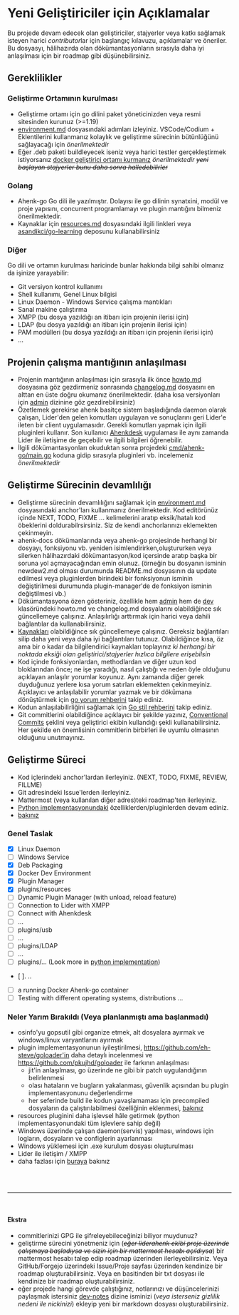 # Yeni Geliştiriciler için Açıklamalar
Bu projede devam edecek olan geliştiriciler, stajyerler veya katkı sağlamak isteyen harici *contributor*lar için başlangıç kılavuzu, açıklamalar ve öneriler. Bu dosyasyı, hâlihazırda olan dökümantasyonların sırasıyla daha iyi anlaşılması için bir roadmap gibi düşünebilirsiniz.

## Gereklilikler
### Geliştirme Ortamının kurulması
- Geliştirme ortamı için go dilini paket yöneticinizden veya resmi sitesinden kurunuz (>=1.19) 
- [environment.md](environment.md) dosyasındaki adımları izleyiniz. VSCode/Codium + Eklentilerini kullanmanız kolaylık ve geliştirme sürecinin bütünlüğünü sağlayacağı için *önerilmektedir*
- Eğer .deb paketi buildleyecek iseniz veya harici testler gerçekleştirmek istiyorsanız [docker geliştirici ortamı kurmanız](environment.md#creating-docker-development-environment) *önerilmektedir* ~~*yeni başlayan stajyerler bunu daha sonra halledebilirler*~~

### Golang
- Ahenk-go Go dili ile yazılmıştır. Dolayısı ile go dilinin synatxini, modül ve proje yapısını, concurrent programlamayı ve plugin mantığını bilmeniz önerilmektedir.
- Kaynaklar için [resources.md](resources.md#go) dosyasındaki ilgili linkleri veya [asandikci/go-learning](https://git.aliberksandikci.com.tr/asandikci/go-learning) deposunu kullanabilirsiniz

### Diğer
Go dili ve ortamın kurulması haricinde bunlar hakkında bilgi sahibi olmanız da işinize yarayabilir:
- Git versiyon kontrol kullanımı 
- Shell kullanımı, Genel Linux bilgisi
- Linux Daemon - Windows Service çalışma mantıkları
- Sanal makine çalıştırma
- XMPP (bu dosya yazıldığı an itibarı için projenin ilerisi için)
- LDAP (bu dosya yazıldığı an itibarı için projenin ilerisi için)
- PAM modülleri (bu dosya yazıldığı an itibarı için projenin ilerisi için)
- ...

## Projenin çalışma mantığının anlaşılması
- Projenin mantığının anlaşılması için sırasıyla ilk önce [howto.md](howto.md) dosyasına göz gezdirmeniz sonrasında [changelog.md](changelog.md) dosyasını en alttan en üste doğru okumanız önerilmektedir. (daha kısa versiyonları için [admin](../admin/) dizinine göz gezdirebilirsiniz)
- Özetlemek gerekirse ahenk basitçe sistem başladığında daemon olarak çalışan, Lider'den gelen komutları uygulayan ve sonuçlarını geri Lider'e ileten bir client uygulamasıdır. Gerekli komutları yapmak için ilgili pluginleri kullanır. Son kullanıcı [Ahenkdesk](https://github.com/Pardus-LiderAhenk/ahenkdesk) uygulaması ile aynı zamanda Lider ile iletişime de geçebilir ve ilgili bilgileri öğrenebilir. 
- İlgili dökümantasyonları okuduktan sonra projedeki [cmd/ahenk-go/main.go](https://git.aliberksandikci.com.tr/Liderahenk/ahenk-go/src/branch/main/cmd/ahenk-go/main.go) koduna gidip sırasıyla pluginleri vb. incelemeniz *önerilmektedir*

## Geliştirme Sürecinin devamlılığı
- Geliştirme sürecinin devamlılığını sağlamak için [environment.md](./environment.md) dosyasındaki anchor'ları kullanmanız önerilmektedir. Kod editörünüz içinde NEXT, TODO, FIXME ... kelimelerini aratıp eksik/hatalı kod öbeklerini doldurabilrsirsiniz. Siz de kendi anchorlarınızı eklemekten çekinmeyin.
- ahenk-docs dökümanlarında veya ahenk-go projesinde herhangi bir dosyayı, fonksiyonu vb. yeniden isimlendirirken,oluştururken veya silerken hâlihazırdaki dökümantasyon/kod içersinde aratıp başka bir soruna yol açmayacağından emin olunuz. (örneğin bu dosyanın isminin newdew2.md olması durumunda README.md dosyasının da update edilmesi veya pluginlerden birindeki bir fonksiyonun isminin değiştirilmesi durumunda plugin-manager'de de fonksiyon isminin değiştilmesi vb.)
- Dökümantasyona özen gösteriniz, özellikle hem [admin](../admin/) hem de [dev](../dev) klasöründeki howto.md ve changelog.md dosyalarını olabildiğince sık güncellemeye çalışınız. Anlaşılırlığı arttırmak için harici veya dahili bağlantılar da kullanabilirsiniz.
- [Kaynakları](./resources.md) olabildiğince sık güncellemeye çalışınız. Gereksiz bağlantıları silip daha yeni veya daha iyi bağlantıları tutunuz. Olabildiğince kısa, öz ama bir o kadar da bilgilendirici kaynakları toplayınız *ki herhangi bir noktada eksiği olan geliştirici/stajyerler hızlıca bilgilere erişebilsin*
- Kod içinde fonksiyonlardan, methodlardan ve diğer uzun kod bloklarından önce; ne işe yaradığı, nasıl çalıştığı ve neden öyle olduğunu açıklayan anlaşılır yorumlar koyunuz. Aynı zamanda diğer gerek duyduğunuz yerlere kısa yorum satırları eklemekten çekinmeyiniz. Açıklayıcı ve anlaşılabilir yorumlar yazmak ve bir dökümana dönüştürmek için [go yorum rehberini](https://go.dev/doc/comment) takip ediniz.
- Kodun anlaşılabilirliğini sağlamak için [Go stil rehberini](https://google.github.io/styleguide/go/) takip ediniz.<!-- TODO Dev-0.0.1-1 sürümünde yorum ve stil rehberlerine dikkat edilmemiştir, sonraki sürümlerde zamanla daha açıklayıcı ve anlaşılır şekilde devam etmeye ve hâlıhazırdaki yerleri düzeltmeye çalışınız -->
- Git commitlerini olabildiğince açıklayıcı bir şekilde yazınız, [Conventional Commits](https://www.conventionalcommits.org/en/v1.0.0/) şeklini veya geliştirici ekibin kullandığı şekli kullanabilirsiniz. Her şekilde en önemlisinin commitlerin birbirleri ile uyumlu olmasının olduğunu unutmayınız.

## Geliştirme Süreci
- Kod içlerindeki anchor'lardan ilerleyiniz. (NEXT, TODO, FIXME, REVIEW, FILLME)
- Git adresindeki Issue'lerden ilerleyiniz.
- Mattermost (veya kullanılan diğer adres)teki roadmap'ten ilerleyiniz.
- [Python implementasyonundaki](https://github.com/Pardus-LiderAhenk/ahenk) özelliklerden/pluginlerden devam ediniz.
- [bakınız](#neler-yarım-bırakıldı-veya-planlanmıştı-ama-başlanmadı)

### Genel Taslak
- [x] Linux Daemon
- [ ] Windows Service
- [x] Deb Packaging
- [x] Docker Dev Environment 
- [x] Plugin Manager
- [x] plugins/resources
- [ ] Dynamic Plugin Manager (with unload, reload feature)
- [ ] Connection to Lider with XMPP
- [ ] Connect with Ahenkdesk
- [ ] ...
- [ ] plugins/usb
- [ ] ...
- [ ] plugins/LDAP
- [ ] ...
- [ ] plugins/... (Look more in [python implementation](https://github.com/Pardus-LiderAhenk/ahenk/tree/master/src/plugins))
- [ ]. ..
- [ ] a running Docker Ahenk-go container
- [ ] Testing with different operating systems, distributions
...

### Neler Yarım Bırakıldı (Veya planlanmıştı ama başlanmadı)
- osinfo'yu gopsutil gibi organize etmek, alt dosyalara ayırmak ve windows/linux varyantlarını ayırmak
- plugin implementasyonunun iyileştirilmesi, https://github.com/eh-steve/goloader'in daha detaylı incelenmesi ve https://github.com/pkujhd/goloader ile farkının anlaşılması
  - jit'in anlaşılması, go üzerinde ne gibi bir patch uygulandığının belirlenmesi
  - olası hataların ve bugların yakalanması, güvenlik açısından bu plugin implementasyonunu değerlendirme
  - her seferinde build ile kodun yavaşlamaması için precompiled dosyaların da çalıştırılabilmesi özelliğinin eklenmesi, [bakınız](https://github.com/eh-steve/goloader/issues/18)
- resources pluginini daha işlevsel hâle getirmek (python implementasyonundaki tüm işlevlere sahip değil)
- Windows üzerinde çalışan daemon(servis) yapılması, windows için logların, dosyaların ve configlerin ayarlanması
- Windows yüklemesi için .exe kurulum dosyası oluşturulması
- Lider ile iletişim / XMPP
- daha fazlası için [buraya](./changelog.md#next) bakınız

<br><br>

---

<br>

#### Ekstra
- commitlerinizi GPG ile şifreleyebileceğinizi biliyor muydunuz?
- geliştirme sürecini yönetmeniz için (~~*eğer liderahenk ekibi proje üzerinde çalışmaya başladıysa ve sizin için bir mattermost hesabı açıldıysa*~~) bir mattermost hesabı talep edip roadmap üzerinden ilerleyebilirsiniz. Veya GitHub/Forgejo üzerindeki Issue/Proje sayfası üzerinden kendinize bir roadmap oluşturabilirsiniz. Veya en basitinden bir txt dosyası ile kendinize bir roadmap oluşturabilirsiniz.
- eğer projede hangi görevde çalıştığınız, notlarınızı ve düşüncelerinizi paylaşmak istersiniz [dev-notes](./dev-notes/) dizine isminizi (*veya isterseniz gizlilik nedeni ile nickinizi*) ekleyip yeni bir markdown dosyası oluşturabilirsiniz.